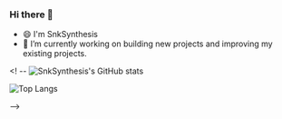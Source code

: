 ### Hi there 👋

* 😄 I'm SnkSynthesis
* 🔭 I’m currently working on building new projects and improving my existing projects.

<! -- ![SnkSynthesis's GitHub stats](https://github-readme-stats.vercel.app/api?username=SnkSynthesis&count_private=true&show_icons=true)

![Top Langs](https://github-readme-stats.vercel.app/api/top-langs/?username=SnkSynthesis&langs_count=10&count_private=true)

-->



<!--
**SnkSynthesis/SnkSynthesis** is a ✨ _special_ ✨ repository because its `README.md` (this file) appears on your GitHub profile.

Here are some ideas to get you started:

- 🔭 I’m currently working on ...
- 🌱 I’m currently learning ...
- 👯 I’m looking to collaborate on ...
- 🤔 I’m looking for help with ...
- 💬 Ask me about ...
- 📫 How to reach me: ...
- 😄 Pronouns: ...
- ⚡ Fun fact: ...
-->
